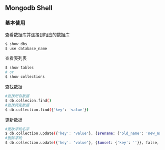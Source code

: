 ## Mongodb Shell

### 基本使用
查看数据库并连接到相应的数据库
```bash
$ show dbs
$ use database_name
```

查看表列表
```bash
$ show tables
# or
$ show collections
```

查找数据
```bash
#查找所有数据
$ db.collecion.find()
#查找特定数据
$ db.collection.find({'key': 'value'})
```

更新数据
```bash
#更改字段名字
$ db.collection.update({'key': 'value'}, {$rename: {'old_name': 'new_name'}}, false, true)
#删除字段
$ db.collection.update({'key': 'value'}, {$unset: {'key': ''}}, false, true)
```
<!--stackedit_data:
eyJoaXN0b3J5IjpbMjg0NTk3NzQ1XX0=
-->